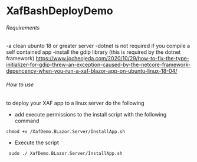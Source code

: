 # XafBashDeployDemo 

###### Requirements 
-a clean ubunto 18 or greater server
-dotnet is not required if you compile a self contained app
-install the gdip library (this is required by the dotnet framework) https://www.jocheojeda.com/2020/10/29/how-to-fix-the-type-initializer-for-gdip-threw-an-exception-caused-by-the-netcore-framework-depencency-when-you-run-a-xaf-blazor-app-on-ubuntu-linux-18-04/
 

 ######  How to use 
 to deploy your XAF app to a linux server do the following

- add execute permissions to the install script with the following command
```
chmod +x /XafDemo.BLazor.Server/InstallApp.sh
```

- Execute the script
```
 sudo ./ XafDemo.BLazor.Server/InstallApp.sh
 ```


